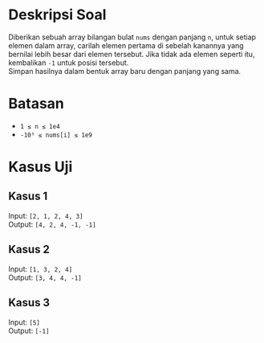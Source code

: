 # Deskripsi Soal
Diberikan sebuah array bilangan bulat `nums` dengan panjang `n`, untuk setiap elemen dalam array, carilah elemen pertama di sebelah kanannya yang bernilai lebih besar dari elemen tersebut. Jika tidak ada elemen seperti itu, kembalikan `-1` untuk posisi tersebut.
<br>
Simpan hasilnya dalam bentuk array baru dengan panjang yang sama.


# Batasan
- `1 ≤ n ≤ 1e4`
- `-10⁹ ≤ nums[i] ≤ 1e9`

# Kasus Uji

## Kasus 1
Input: `[2, 1, 2, 4, 3]` <br>
Output: `[4, 2, 4, -1, -1]`


## Kasus 2
Input: `[1, 3, 2, 4]` <br>
Output: `[3, 4, 4, -1]`


## Kasus 3
Input: `[5]` <br>
Output: `[-1]`